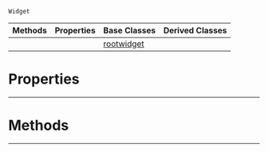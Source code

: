  `Widget`

|Methods|Properties|Base Classes|Derived Classes|
|---|---|---|---|
| | |[rootwidget](rootwidget.md)| |


 #  Properties


---  
 #  Methods


---  
 

 